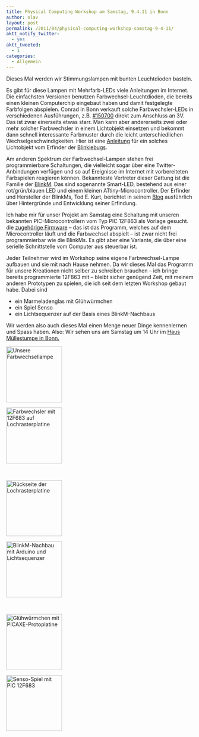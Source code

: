 ```yaml
---
title: Physical Computing Workshop am Samstag, 9.4.11 in Bonn
author: olav
layout: post
permalink: /2011/04/physical-computing-workshop-samstag-9-4-11/
aktt_notify_twitter:
  - yes
aktt_tweeted:
  - 1
categories:
  - Allgemein
---
```

Dieses Mal werden wir Stimmungslampen mit bunten Leuchtdioden basteln.

Es gibt für diese Lampen mit Mehrfarb-LEDs viele Anleitungen im Internet. Die einfachsten Versionen benutzen Farbwechsel-Leuchtdioden, die bereits einen kleinen Computerchip eingebaut haben und damit festgelegte Farbfolgen abspielen. Conrad in Bonn verkauft solche Farbwechsler-LEDs in verschiedenen Ausführungen, z.B. [#150700][1] direkt zum Anschluss an 3V. Das ist zwar einerseits etwas starr. Man kann aber andererseits zwei oder mehr solcher Farbwechsler in einem Lichtobjekt einsetzen und bekommt dann schnell interessante Farbmuster durch die leicht unterschiedlichen Wechselgeschwindigkeiten. Hier ist eine [Anleitung][2] für ein solches Lichtobjekt vom Erfinder der [Blinkiebugs][3].

Am anderen Spektrum der Farbwechsel-Lampen stehen frei programmierbare Schaltungen, die vielleicht sogar über eine Twitter-Anbindungen verfügen und so auf Ereignisse im Internet mit vorbereiteten Farbspielen reagieren können. Bekannteste Vertreter dieser Gattung ist die Familie der [BlinkM][4]. Das sind sogenannte Smart-LED, bestehend aus einer rot/grün/blauen LED und einem kleinen ATtiny-Microcontroller. Der Erfinder und Hersteller der BlinkMs, Tod E. Kurt, berichtet in seinem [Blog][5] ausführlich über Hintergründe und Entwicklung seiner Erfindung.

Ich habe mir für unser Projekt am Samstag eine Schaltung mit unseren bekannten PIC-Microcontrollern vom Typ PIC 12F863 als Vorlage gesucht. die [zugehörige Firmware][6] &#8211; das ist das Programm, welches auf dem Microcontroller läuft und die Farbwechsel abspielt &#8211; ist zwar nicht frei programmierbar wie die BlinkMs. Es gibt aber eine Variante, die über eine serielle Schnittstelle vom Computer aus steuerbar ist.

Jeder Teilnehmer wird im Workshop seine eigene Farbwechsel-Lampe aufbauen und sie mit nach Hause nehmen. Da wir dieses Mal das Programm für unsere Kreationen nicht selber zu schreiben brauchen &#8211; ich bringe bereits programmierte 12F863 mit &#8211; bleibt sicher genügend Zeit, mit meinem anderen Prototypen zu spielen, die ich seit dem letzten Workshop gebaut habe. Dabei sind

  * ein Marmeladenglas mit Glühwürmchen
  * ein Spiel Senso
  * ein Lichtsequenzer auf der Basis eines BlinkM-Nachbaus

Wir werden also auch dieses Mal einen Menge neuer Dinge kennenlernen und Spass haben. Also: Wir sehen uns am Samstag um 14 Uhr im [Haus Müllestumpe in Bonn.][7]

<!-- see gallery_shortcode() in wp-includes/media.php -->

<div id='gallery-11' class='gallery galleryid-479 gallery-columns-2 gallery-size-thumbnail'>
  <dl class='gallery-item'>
    <dt class='gallery-icon'>
      <a href='http://wp-tinkerthon.vm.lst.pm/wp-content/uploads/2011/04/IMG_0117-e1302216651605.jpg' rel="lightbox[479]" title="Physical Computing Workshop am Samstag, 9.4.11 in Bonn"><img width="150" height="150" src="http://wp-tinkerthon.vm.lst.pm/wp-content/uploads/2011/04/IMG_0117-150x150.jpg" class="attachment-thumbnail" alt="Unsere Farbwechsellampe" /></a>
    </dt>
  </dl>
  
  <dl class='gallery-item'>
    <dt class='gallery-icon'>
      <a href='http://wp-tinkerthon.vm.lst.pm/wp-content/uploads/2011/04/IMG_0114-e1302216777959.jpg' rel="lightbox[479]" title="Physical Computing Workshop am Samstag, 9.4.11 in Bonn"><img width="150" height="150" src="http://wp-tinkerthon.vm.lst.pm/wp-content/uploads/2011/04/IMG_0114-e1302216777959-150x150.jpg" class="attachment-thumbnail" alt="Farbwechsler mit 12F683 auf Lochrasterplatine" /></a>
    </dt>
  </dl>
  
  <br style="clear: both" />
  
  <dl class='gallery-item'>
    <dt class='gallery-icon'>
      <a href='http://wp-tinkerthon.vm.lst.pm/wp-content/uploads/2011/04/IMG_0115-e1302216903881.jpg' rel="lightbox[479]" title="Physical Computing Workshop am Samstag, 9.4.11 in Bonn"><img width="150" height="150" src="http://wp-tinkerthon.vm.lst.pm/wp-content/uploads/2011/04/IMG_0115-e1302216903881-150x150.jpg" class="attachment-thumbnail" alt="Rückseite der Lochrasterplatine" /></a>
    </dt>
  </dl>
  
  <dl class='gallery-item'>
    <dt class='gallery-icon'>
      <a href='http://wp-tinkerthon.vm.lst.pm/wp-content/uploads/2011/04/IMG_0120-e1302217346174.jpg' rel="lightbox[479]" title="Physical Computing Workshop am Samstag, 9.4.11 in Bonn"><img width="150" height="150" src="http://wp-tinkerthon.vm.lst.pm/wp-content/uploads/2011/04/IMG_0120-150x150.jpg" class="attachment-thumbnail" alt="BlinkM-Nachbau mit Arduino und Lichtsequenzer" /></a>
    </dt>
  </dl>
  
  <br style="clear: both" />
  
  <dl class='gallery-item'>
    <dt class='gallery-icon'>
      <a href='http://wp-tinkerthon.vm.lst.pm/wp-content/uploads/2011/04/IMG_0080-e1302217492570.jpg' rel="lightbox[479]" title="Physical Computing Workshop am Samstag, 9.4.11 in Bonn"><img width="150" height="150" src="http://wp-tinkerthon.vm.lst.pm/wp-content/uploads/2011/04/IMG_0080-150x150.jpg" class="attachment-thumbnail" alt="Glühwürmchen mit PICAXE-Protoplatine" /></a>
    </dt>
  </dl>
  
  <dl class='gallery-item'>
    <dt class='gallery-icon'>
      <a href='http://wp-tinkerthon.vm.lst.pm/wp-content/uploads/2011/04/IMG_0094-e1302216995778.jpg' rel="lightbox[479]" title="Physical Computing Workshop am Samstag, 9.4.11 in Bonn"><img width="150" height="150" src="http://wp-tinkerthon.vm.lst.pm/wp-content/uploads/2011/04/IMG_0094-150x150.jpg" class="attachment-thumbnail" alt="Senso-Spiel mit PIC 12F683" /></a>
    </dt>
  </dl>
  
  <br style="clear: both" /> <br style='clear: both;' />
</div>

 [1]: http://www.conrad.de/ce/de/product/150700/LED-RGB-FARBWECHSEL-3-VDC
 [2]: http://www.instructables.com/id/Framed-Color-Changing-LED-Art/
 [3]: http://www.blinkybug.com/
 [4]: http://thingm.com/products/blinkm
 [5]: http://todbot.com/blog/
 [6]: http://pic-projects.org.uk/projects/genrgb/index.htm
 [7]: http://muellestumpe.de